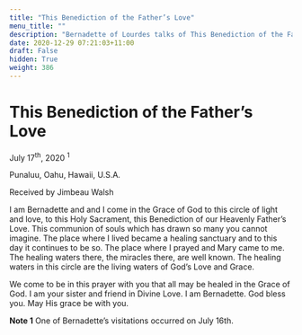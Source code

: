 ```yaml
---
title: "This Benediction of the Father’s Love"
menu_title: ""
description: "Bernadette of Lourdes talks of This Benediction of the Father’s Love"
date: 2020-12-29 07:21:03+11:00
draft: False
hidden: True
weight: 386
---
```

# This Benediction of the Father’s Love

July 17<sup>th</sup>, 2020 <sup>1</sup>

Punaluu, Oahu, Hawaii, U.S.A.

Received by Jimbeau Walsh



I am Bernadette and and I come in the Grace of God to this circle of light and love, to this Holy Sacrament, this Benediction of our Heavenly Father’s Love. This communion of souls which has drawn so many you cannot imagine. The place where I lived became a healing sanctuary and to this day it continues to be so. The place where I prayed and Mary came to me. The healing waters there, the miracles there, are well known. The healing waters in this circle are the living waters of God’s Love and Grace. 

We come to be in this prayer with you that all may be healed in the Grace of God. I am your sister and friend in Divine Love. I am Bernadette. God bless you. May His grace be with you.


**Note 1** One of Bernadette’s visitations occurred on July 16th.